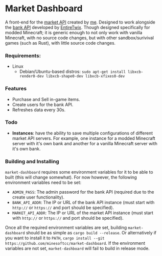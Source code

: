 # Market Dashboard
A front-end for the [market API](https://github.com/minesoftcc/market-api) created by
[me](https://github.com/STBoyden). Designed to work alongside the
[bank API](https://github.com/minesoftcc/ccash) developed by
[EntireTwix](https://github.com/EntireTwix). Though designed specifically for modded
Minecraft; it is generic enough to not only work with vanilla Minecraft, with no
source code changes, but with other sandbox/surivival games (such as Rust), with little
source code changes.

### Requirements:
- Linux
    - Debian/Ubuntu-based distros: `sudo apt-get install libxcb-render0-dev
        libxcb-shape0-dev libxcb-xfixes0-dev`

### Features
- Purchase and Sell in-game items.
- Create users for the bank API.
- Refreshes data every 30s.

### Todo
- **Instances**: have the ability to save multiple configurations of different market API
    servers. For example, one instance for a modded Minecraft server with it's own
    bank and another for a vanilla Minecraft server with it's own bank.

### Building and Installing
`market-dashboard` requires some environment variables for it to be able to built (this
will change somewhat). For now however, the following environment variables need to
be set:

- `ADMIN_PASS`: The admin password for the  bank API (required due to the create user
    functionality).
- `BANK_API_ADDR`: The IP or URL of the bank API instance (must start with `http://` or
    `https://` and port should be specified).
- `MARKET_API_ADDR`: The IP or URL of the market API instance (must start with `http://`
    or `https://` and port should be specified).

Once all the required environment variables are set, building `market-dashboard` should
be as simple as `cargo build --release`. Or alternatively if you want to install it to
`PATH`, `cargo install --git https://github.com/minesoftcc/market-dashboard`. If the
environment variables are not set, `market-dashboard` will fail to build in release mode.
